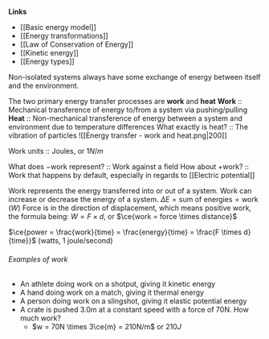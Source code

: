 **Links**
- [[Basic energy model]] 
- [[Energy transformations]] 
- [[Law of Conservation of Energy]] 
- [[Kinetic energy]]
- [[Energy types]] 

Non-isolated systems always have some exchange of energy between itself and the environment.

The two primary energy transfer processes are **work** and **heat** 
**Work** :: Mechanical transference of energy to/from a system via pushing/pulling
**Heat** :: Non-mechanical transference of energy between a system and environment due to temperature differences
What exactly is heat? :: The vibration of particles
![[Energy transfer - work and heat.png|200]]

Work units :: Joules, or $1N$/$m$

What does $-$work represent? :: Work against a field
How about $+$work? :: Work that happens by default, especially in regards to [[Electric potential]] 

Work represents the energy transferred into or out of a system.
Work can increase or decrease the energy of a system.
$\Delta E = \text{sum of energies} = \text{work } (W)$
Force is in the direction of displacement, which means positive work, the formula being:
	$W = F \times d$, or $\ce{work = force \times distance}$

$\ce{power = \frac{work}{time} = \frac{energy}{time} = \frac{F \times d}{time}}$ (watts, 1 joule/second)

###### Examples of work
- An athlete doing work on a shotput, giving it kinetic energy
- A hand doing work on a match, giving it thermal energy
- A person doing work on a slingshot, giving it elastic potential energy
- A crate is pushed 3.0m at a constant speed with a force of 70N. How much work?
	- $w = 70N \times 3\ce{m} = 210N/m$ or $210J$

